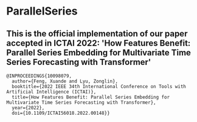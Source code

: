 # ParallelSeries

## This is the official implementation of our paper accepted in ICTAI 2022: 'How Features Benefit: Parallel Series Embedding for Multivariate Time Series Forecasting with Transformer'
```
@INPROCEEDINGS{10098079,
  author={Feng, Xuande and Lyu, Zonglin},
  booktitle={2022 IEEE 34th International Conference on Tools with Artificial Intelligence (ICTAI)}, 
  title={How Features Benefit: Parallel Series Embedding for Multivariate Time Series Forecasting with Transformer}, 
  year={2022},
  doi={10.1109/ICTAI56018.2022.00148}}
```
